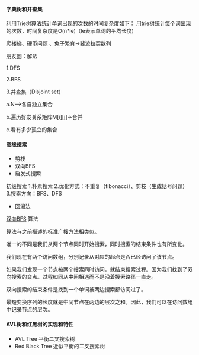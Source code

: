 #### 字典树和并查集

利用Trie树算法统计单词出现的次数的时间复杂度如下：
用trie树统计每个词出现的次数，时间复杂度是O(n*le)（le表示单词的平均长度)


爬楼梯、硬币问题 、兔子繁育->斐波拉契数列


朋友圈：解法

1.DFS

2.BFS

3.并查集（Disjoint set）

a.N-->各自独立集合

b.遍历好友关系矩阵M[i][j]=>合并

c.看有多少孤立的集合



#### 高级搜索

- 剪枝
- 双向BFS
- 启发式搜索


初级搜索
1.朴素搜索
2.优化方式：不重复（fibonacci）、剪枝（生成括号问题）
3.搜索方向：BFS、DFS

- 回溯法

[双向BFS](https://leetcode-cn.com/problems/word-ladder/solution/dan-ci-jie-long-by-leetcode/)
算法

算法与之前描述的标准广搜方法相类似。

唯一的不同是我们从两个节点同时开始搜索，同时搜索的结束条件也有所变化。

我们现在有两个访问数组，分别记录从对应的起点是否已经访问了该节点。

如果我们发现一个节点被两个搜索同时访问，就结束搜索过程。因为我们找到了双向搜索的交点。过程如同从中间相遇而不是沿着搜索路径一直走。

双向搜索的结束条件是找到一个单词被两边搜索都访问过了。

最短变换序列的长度就是中间节点在两边的层次之和。因此，我们可以在访问数组中记录节点的层次。

#### AVL树和红黑树的实现和特性


- AVL Tree 平衡二叉搜索树
- Red Black Tree 近似平衡的二叉搜索树
